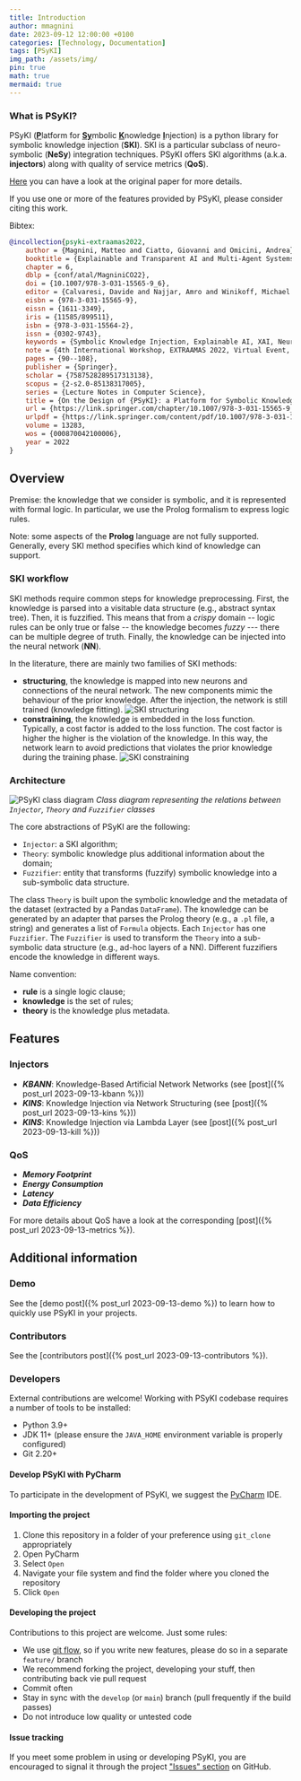 ```yaml
---
title: Introduction
author: mmagnini
date: 2023-09-12 12:00:00 +0100
categories: [Technology, Documentation]
tags: [PSyKI]
img_path: /assets/img/
pin: true
math: true
mermaid: true
---
```


### What is PSyKI?

PSyKI (<u><b>P</b></u>latform for <u><b>Sy</b></u>mbolic <u><b>K</b></u>nowledge <u><b>I</b></u>njection) is a python library for symbolic knowledge injection (<b>SKI</b>).
SKI is a particular subclass of neuro-symbolic (<b>NeSy</b>) integration techniques.
PSyKI offers SKI algorithms (a.k.a. <b>injectors</b>) along with quality of service metrics (<b>QoS</b>).

[Here](https://link.springer.com/chapter/10.1007/978-3-031-15565-9_6) you can have a look at the original paper for more details.

If you use one or more of the features provided by PSyKI, please consider citing this work.

Bibtex: 
```bibtex
@incollection{psyki-extraamas2022,
    author = {Magnini, Matteo and Ciatto, Giovanni and Omicini, Andrea},
    booktitle = {Explainable and Transparent AI and Multi-Agent Systems},
    chapter = 6,
    dblp = {conf/atal/MagniniCO22},
    doi = {10.1007/978-3-031-15565-9_6},
    editor = {Calvaresi, Davide and Najjar, Amro and Winikoff, Michael and Främling, Kary},
    eisbn = {978-3-031-15565-9},
    eissn = {1611-3349},
    iris = {11585/899511},
    isbn = {978-3-031-15564-2},
    issn = {0302-9743},
    keywords = {Symbolic Knowledge Injection, Explainable AI, XAI, Neural Networks, PSyKI},
    note = {4th International Workshop, EXTRAAMAS 2022, Virtual Event, May 9--10, 2022, Revised Selected Papers},
    pages = {90--108},
    publisher = {Springer},
    scholar = {7587528289517313138},
    scopus = {2-s2.0-85138317005},
    series = {Lecture Notes in Computer Science},
    title = {On the Design of {PSyKI}: a Platform for Symbolic Knowledge Injection into Sub-Symbolic Predictors},
    url = {https://link.springer.com/chapter/10.1007/978-3-031-15565-9_6},
    urlpdf = {https://link.springer.com/content/pdf/10.1007/978-3-031-15565-9_6.pdf},
    volume = 13283,
    wos = {000870042100006},
    year = 2022
}
```

## Overview

Premise: the knowledge that we consider is symbolic, and it is represented with formal logic.
In particular, we use the Prolog formalism to express logic rules.

Note: some aspects of the <b>Prolog</b> language are not fully supported.
Generally, every SKI method specifies which kind of knowledge can support.

### SKI workflow

SKI methods require common steps for knowledge preprocessing.
First, the knowledge is parsed into a visitable data structure (e.g., abstract syntax tree).
Then, it is fuzzified.
This means that from a <i>crispy</i> domain -- logic rules can be only true or false -- the knowledge becomes <i>fuzzy</i> --- there can be multiple degree of truth.
Finally, the knowledge can be injected into the neural network (<b>NN</b>).

In the literature, there are mainly two families of SKI methods:
- <b>structuring</b>, the knowledge is mapped into new neurons and connections of the neural network.
The new components mimic the behaviour of the prior knowledge.
After the injection, the network is still trained (knowledge fitting).
![SKI structuring](injection-structuring.png)
- <b>constraining</b>, the knowledge is embedded in the loss function.
Typically, a cost factor is added to the loss function.
The cost factor is higher the higher is the violation of the knowledge.
In this way, the network learn to avoid predictions that violates the prior knowledge during the training phase.
![SKI constraining](injection-constraining.png)

### Architecture

![PSyKI class diagram](https://www.plantuml.com/plantuml/svg/TLF1Rjim3BthAnvyweQvGA_1C7Gx32YMvTBUYc9WPDdH8ec1H6z8i_pxP3bnd64z9NmKtoCVwVia5ANtJgcqjM57aJoS3KRsEmEEic6bTgItr1auxgm-A0NGEaaaBVZAqVUE3XbJm541WSLWpIBimUtvWGA0XeIG2tijVJG5QZc2HcB4tWsW2KqXKOEGTfGIdZQ6u_vGAfnDydnYVS4sy6zdciwC0bRBSnRu01la1QsXGUY7fzt_qeNxb3mgXPCCghiAx-iQLQYczjNnOaCswjg4X_3JQE5O6lpEZN7OHJEeSHoWHube-zTNsrfJ05iARavwKdxUBSRIkOtHTXi1jvF2Od55Z3wOfjSaffaRD_dsxM7rEBfcWy3HliWVvm-MoyCy_l9vjHehMiSaO6ywciKTUK_p5gjDFfHObyCnOc82jyD48DTnjBBngG8bhEuKHdhStfQeT3S6fG4RjSjyAC-rmZGqFlwfwu9erALg_3lIJV1oURMboV3qpyMUyN5C_BB9oiqRLvMNGc7_ncNFDugdI26rcI0XxVsQtUcWqzb-1Y7rwthANdyDc2smp74vnkpHfyaCTN4bMvUpipwKkiyKlNT_0G00)
*Class diagram representing the relations between `Injector`, `Theory` and `Fuzzifier` classes*

<!--
To generate/edit the class diagram browse the URL above, after replacing `svg` with `uml`
-->

The core abstractions of PSyKI are the following:

 - `Injector`: a SKI algorithm;
 - `Theory`: symbolic knowledge plus additional information about the domain;
 - `Fuzzifier`: entity that transforms (fuzzify) symbolic knowledge into a sub-symbolic data structure.

The class `Theory` is built upon the symbolic knowledge and the metadata of the dataset (extracted by a Pandas `DataFrame`).
The knowledge can be generated by an adapter that parses the Prolog theory (e.g., a `.pl` file, a string) and generates a list of `Formula` objects.
Each `Injector` has one `Fuzzifier`.
The `Fuzzifier` is used to transform the `Theory` into a sub-symbolic data structure (e.g., ad-hoc layers of a NN).
Different fuzzifiers encode the knowledge in different ways.

Name convention:

 - <b>rule</b> is a single logic clause;
 - <b>knowledge</b> is the set of rules;
 - <b>theory</b> is the knowledge plus metadata.


## Features

### Injectors

- <b><i>KBANN</i></b>: Knowledge-Based Artificial Network Networks (see [post]({% post_url 2023-09-13-kbann %}))
- <b><i>KINS</i></b>: Knowledge Injection via Network Structuring (see [post]({% post_url 2023-09-13-kins %}))
- <b><i>KINS</i></b>: Knowledge Injection via Lambda Layer (see [post]({% post_url 2023-09-13-kill %}))

### QoS

- <b><i>Memory Footprint</i></b>
- <b><i>Energy Consumption</i></b>
- <b><i>Latency</i></b>
- <b><i>Data Efficiency</i></b>

For more details about QoS have a look at the corresponding [post]({% post_url 2023-09-13-metrics %}).

## Additional information

### Demo

See the [demo post]({% post_url 2023-09-13-demo %}) to learn how to quickly use PSyKI in your projects.

### Contributors

See the [contributors post]({% post_url 2023-09-13-contributors %}). 

### Developers

External contributions are welcome!
Working with PSyKI codebase requires a number of tools to be installed:
* Python 3.9+
* JDK 11+ (please ensure the `JAVA_HOME` environment variable is properly configured)
* Git 2.20+

#### Develop PSyKI with PyCharm

To participate in the development of PSyKI, we suggest the [PyCharm](https://www.jetbrains.com/pycharm/) IDE.

#### Importing the project

1. Clone this repository in a folder of your preference using `git_clone` appropriately
2. Open PyCharm
3. Select `Open`
4. Navigate your file system and find the folder where you cloned the repository
5. Click `Open`

#### Developing the project

Contributions to this project are welcome. Just some rules:
* We use [git flow](https://github.com/nvie/gitflow), so if you write new features, please do so in a separate `feature/` branch
* We recommend forking the project, developing your stuff, then contributing back vie pull request
* Commit often
* Stay in sync with the `develop` (or `main`) branch (pull frequently if the build passes)
* Do not introduce low quality or untested code

#### Issue tracking
If you meet some problem in using or developing PSyKI, you are encouraged to signal it through the project
["Issues" section](https://github.com/psykei/psyki-python/issues) on GitHub.
